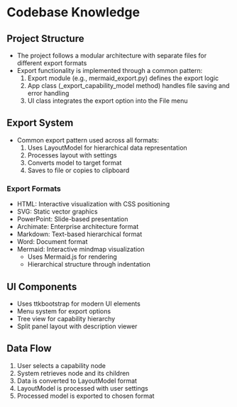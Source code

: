 # Codebase Knowledge

## Project Structure
- The project follows a modular architecture with separate files for different export formats
- Export functionality is implemented through a common pattern:
  1. Export module (e.g., mermaid_export.py) defines the export logic
  2. App class (_export_capability_model method) handles file saving and error handling
  3. UI class integrates the export option into the File menu

## Export System
- Common export pattern used across all formats:
  1. Uses LayoutModel for hierarchical data representation
  2. Processes layout with settings
  3. Converts model to target format
  4. Saves to file or copies to clipboard

### Export Formats
- HTML: Interactive visualization with CSS positioning
- SVG: Static vector graphics
- PowerPoint: Slide-based presentation
- Archimate: Enterprise architecture format
- Markdown: Text-based hierarchical format
- Word: Document format
- Mermaid: Interactive mindmap visualization
  - Uses Mermaid.js for rendering
  - Hierarchical structure through indentation

## UI Components
- Uses ttkbootstrap for modern UI elements
- Menu system for export options
- Tree view for capability hierarchy
- Split panel layout with description viewer

## Data Flow
1. User selects a capability node
2. System retrieves node and its children
3. Data is converted to LayoutModel format
4. LayoutModel is processed with user settings
5. Processed model is exported to chosen format
